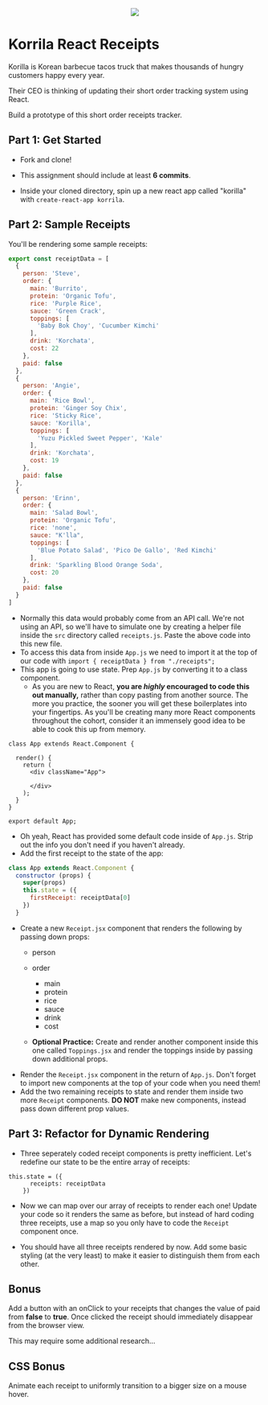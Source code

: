 <p align="center">
  <img src="https://pbs.twimg.com/profile_images/512615819260350464/WBaDCSWI.jpeg"/>
<p>

# Korrila React Receipts

Korilla is Korean barbecue tacos truck that makes thousands of hungry customers happy every year.

Their CEO is thinking of updating their short order tracking system using React.

Build a prototype of this short order receipts tracker.

## Part 1: Get Started

- Fork and clone!

- This assignment should include at least **6 commits**.

- Inside your cloned directory, spin up a new react app called "korilla" with `create-react-app korrila`.

## Part 2: Sample Receipts

You'll be rendering some sample receipts:

```js
export const receiptData = [
  {
    person: 'Steve',
    order: {
      main: 'Burrito',
      protein: 'Organic Tofu',
      rice: 'Purple Rice',
      sauce: 'Green Crack',
      toppings: [
        'Baby Bok Choy', 'Cucumber Kimchi'
      ],
      drink: 'Korchata',
      cost: 22
    },
    paid: false
  },
  {
    person: 'Angie',
    order: {
      main: 'Rice Bowl',
      protein: 'Ginger Soy Chix',
      rice: 'Sticky Rice',
      sauce: 'Korilla',
      toppings: [
        'Yuzu Pickled Sweet Pepper', 'Kale'
      ],
      drink: 'Korchata',
      cost: 19
    },
    paid: false
  },
  {
    person: 'Erinn',
    order: {
      main: 'Salad Bowl',
      protein: 'Organic Tofu',
      rice: 'none',
      sauce: "K'lla",
      toppings: [
        'Blue Potato Salad', 'Pico De Gallo', 'Red Kimchi'
      ],
      drink: 'Sparkling Blood Orange Soda',
      cost: 20
    },
    paid: false
  }
]

```
- Normally this data would probably come from an API call. We're not using an API, so we'll have to simulate one by creating a helper file inside the `src` directory called `receipts.js`. Paste the above code into this new file.
- To access this data from inside `App.js` we need to import it at the top of our code with `import { receiptData } from "./receipts";`
- This app is going to use state. Prep `App.js` by converting it to a class component.
  - As you are new to React, **you are _highly_ encouraged to code this out manually,** rather than copy pasting from another source. The more you practice, the sooner you will get these boilerplates into your fingertips. As you'll be creating many more React components throughout the cohort, consider it an immensely good idea to be able to cook this up from memory.
```
class App extends React.Component {

  render() {
    return (
      <div className="App">
      
      </div>
    );
  }
}

export default App;
```

- Oh yeah, React has provided some default code inside of `App.js`. Strip out the info you don't need if you haven't already.
- Add the first receipt to the state of the app:

```js
class App extends React.Component {
  constructor (props) {
    super(props)
    this.state = ({
      firstReceipt: receiptData[0]
    })
  }
```

- Create a new `Receipt.jsx` component that renders the following by passing down props:
  - person
  - order
      - main
      - protein
      - rice
      - sauce
      - drink
      - cost

  - **Optional Practice:** Create and render another component inside this one called `Toppings.jsx` and render the toppings inside by passing down additional props.
- Render the `Receipt.jsx` component in the return of `App.js`. Don't forget to import new components at the top of your code when you need them!
- Add the two remaining receipts to state and render them inside two more `Receipt` components. **DO NOT** make new components, instead pass down different prop values.

## Part 3: Refactor for Dynamic Rendering

- Three seperately coded receipt components is pretty inefficient. Let's redefine our state to be the entire array of receipts:
```
this.state = ({
      receipts: receiptData
    })
 ```
- Now we can map over our array of receipts to render each one! Update your code so it renders the same as before, but instead of hard coding three receipts, use a map so you only have to code the `Receipt` component once.

- You should have all three receipts rendered by now. Add some basic styling (at the very least) to make it easier to distinguish them from each other.

## Bonus

Add a button with an onClick to your receipts that changes the value of paid from **false** to **true**. Once clicked the receipt should immediately disappear from the browser view.

This may require some additional research...

## CSS Bonus

Animate each receipt to uniformly transition to a bigger size on a mouse hover.
